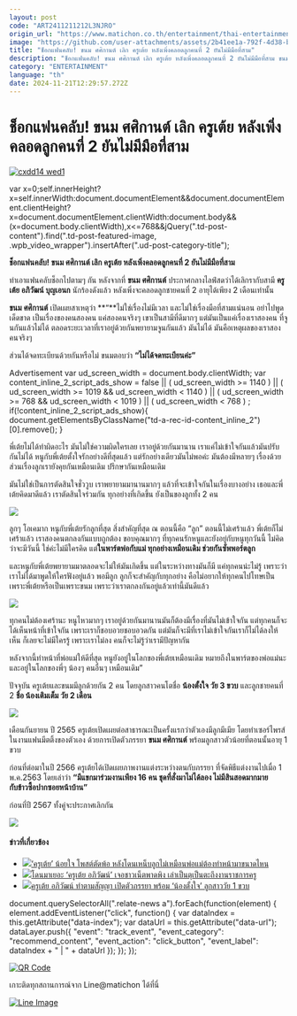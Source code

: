 ```yaml
---
layout: post
code: "ART2411211212L3NJRO"
origin_url: "https://www.matichon.co.th/entertainment/thai-entertainment/news_4912594"
image: "https://github.com/user-attachments/assets/2b41ee1a-792f-4d38-b8ea-32d9492ee4a1"
title: "ช็อกแฟนคลับ! ขนม ศศิกานต์ เลิก ครูเต้ย หลังเพิ่งคลอดลูกคนที่ 2 ยันไม่มีมือที่สาม"
description: "ช็อกแฟนคลับ! ขนม ศศิกานต์ เลิก ครูเต้ย หลังเพิ่งคลอดลูกคนที่ 2 ยันไม่มีมือที่สาม ขนมแฟนครูเต้ย ขนมเลิกครูเต้ย"
category: "ENTERTAINMENT"
language: "th"
date: 2024-11-21T12:29:57.272Z
---
```


# ช็อกแฟนคลับ! ขนม ศศิกานต์ เลิก ครูเต้ย หลังเพิ่งคลอดลูกคนที่ 2 ยันไม่มีมือที่สาม

[![](https://www.matichon.co.th/wp-content/uploads/2024/11/cxdd14-wed1.jpg "cxdd14 wed1")](https://www.matichon.co.th/wp-content/uploads/2024/11/cxdd14-wed1.jpg)

var x=0;self.innerHeight?x=self.innerWidth:document.documentElement&&document.documentElement.clientHeight?x=document.documentElement.clientWidth:document.body&&(x=document.body.clientWidth),x<=768&&jQuery(".td-post-content").find(".td-post-featured-image, .wpb\_video\_wrapper").insertAfter(".ud-post-category-title");

**ช็อกแฟนคลับ! ขนม ศศิกานต์ เลิก ครูเต้ย หลังเพิ่งคลอดลูกคนที่ 2 ยันไม่มีมือที่สาม** 

ทำเอาแฟนคลับช็อกไปตามๆ กัน หลังจากที่ **ขนม ศศิกานต์** ประกาศกลางไลฟ์สดว่าได้เลิกรากับสามี **ครูเต้ย อภิวัฒน์ บุญเอนก** นักร้องดังแล้ว หลังเพิ่งจะคลอดลูกชายคนที่ 2 อายุได้เพียง 2 เดือนเท่านั้น

**ขนม ศศิกานต์** เปิดเผยสาเหตุว่า **“**ไม่ใช่เรื่องไม่มีเวลา และไม่ใช่เรื่องมือที่สามแน่นอน อย่าไปพูดเด็ดขาด เป็นเรื่องของคนสองคน แค่สองคนจริงๆ เขาเป็นสามีที่ดีมากๆ แต่มันเป็นแค่เรื่องเราสองคน ที่จูนกันแล้วไม่ได้ ตลอดระยะเวลาที่เราอยู่ด้วยกันพยายามจูนกันแล้ว มันไม่ได้ มันคือเหตุผลของเราสองคนจริงๆ

ส่วนได้จดทะเบียนด้วยกันหรือไม่ ขนมตอบว่า **“ไม่ได้จดทะเบียนค่ะ”**

Advertisement var ud\_screen\_width = document.body.clientWidth; var content\_inline\_2\_script\_ads\_show = false || ( ud\_screen\_width >= 1140 ) || ( ud\_screen\_width >= 1019 && ud\_screen\_width < 1140 ) || ( ud\_screen\_width >= 768 && ud\_screen\_width < 1019 ) || ( ud\_screen\_width < 768 ) ; if(!content\_inline\_2\_script\_ads\_show){ document.getElementsByClassName("td-a-rec-id-content\_inline\_2")\[0\].remove(); }

พี่เต้ยไม่ได้ทำผิดอะไร มันไม่ใช่ความผิดใครเลย เราอยู่ด้วยกันมานาน เราแค่ไม่เข้าใจกันแล้วมันปรับกันไม่ได้ หนูกับพี่เต้ยตั้งใจรักอย่างดีที่สุดแล้ว แต่รักอย่างเดียวมันไม่พอค่ะ มันต้องมีหลายๆ เรื่องด้วย ส่วนเรื่องลูกเรายังคุยกันเหมือนเดิม ปรึกษากันเหมือนเดิม

มันไม่ใช่เป็นการตัดสินใจชั่ววูบ เราพยายามมานานมากๆ แล้วที่จะเข้าใจกันในเรื่องบางอย่าง เธอและพี่เต้ยคิดมาดีแล้ว เราตัดสินใจร่วมกัน ทุกอย่างที่เกิดขึ้น ยังเป็นของลูกทั้ง 2 คน

![](https://www.matichon.co.th/wp-content/uploads/2024/11/344274865_971249790681694_6183778231067612740_n.jpg)

ลูกๆ โอเคมาก หนูกับพี่เต้ยรักลูกที่สุด สิ่งสำคัญที่สุด ณ ตอนนี้คือ “ลูก” ตอนนี้ไม่เศร้าแล้ว พี่เต้ยก็ไม่เศร้าแล้ว เราสองคนตกลงกันแบบถูกต้อง ขอบคุณมากๆ ที่ทุกคนรักหนูและยังอยู่กับหนูทุกวันนี้ ไม่คิดว่าจะมีวันนี้ ใช่ค่ะไม่มีใครคิด แต่**ในพาร์ตพ่อกับแม่ ทุกอย่างเหมือนเดิม ช่วยกันซัพพอร์ตลูก**

และหนูกับพี่เต้ยพยายามมาตลอดจะไม่ให้มันเกิดขึ้น แต่ในระหว่างทางมันก็มี แค่ทุกคนน่ะไม่รู้ เพราะว่าเราไม่ได้มาพูดให้ใครฟังอยู่แล้ว พอมีลูก ลูกก็จะสำคัญกับทุกอย่าง คือไม่อยากให้ทุกคนไปโทษเป็นเพราะพี่เต้ยหรือเป็นเพราะขนม เพราะว่าเราตกลงกันอยู่แล้วเท่านี้มันดีแล้ว

![](https://www.matichon.co.th/wp-content/uploads/2024/11/785284245.jpg)

ทุกคนไม่ต้องเศร้านะ หนูไหวมากๆ เราอยู่ด้วยกันมานานมันก็ต้องมีเรื่องที่มันไม่เข้าใจกัน แต่ทุกคนก็จะได้เห็นหน้าที่เข้าใจกัน เพราะเราก็ชอบอวยชอบอวดกัน แต่มันก็จะมีที่เราไม่เข้าใจกันเราก็ไม่ได้ลงให้เห็น ก็เลยจะไม่มีใครรู้ เพราะเราไม่ลง คนก็จะไม่รู้ว่าเรามีปัญหากัน

หลังจากนี้ทำหน้าที่พ่อแม่ให้ดีที่สุด หนูยังอยู่ในโลกของพี่เต้ยเหมือนเดิม หมายถึงในพาร์ตของพ่อแม่นะ และอยู่ในโลกของพี่ๆ น้องๆ คนอื่นๆ เหมือนเดิม”

ปัจจุบัน ครูเต้ยและขนมมีลูกด้วยกัน 2 คน โดยลูกสาวคนโตชื่อ **น้องตั้งใจ วัย 3 ขวบ** และลูกชายคนที่ 2 **ชื่อ น้องเติมเต็ม วัย 2 เดือน**

![](https://www.matichon.co.th/wp-content/uploads/2024/11/414447743_3686073035051388_7409556923169663288_n.jpg)

เดือนกันยายน ปี 2565 ครูเต้ยเปิดเผยต่อสาธารณะเป็นครั้งแรกว่าตัวเองมีลูกมีเมีย โดยทำเซอร์ไพรส์ในงานแฟนมีตติ้งของตัวเอง ด้วยการเปิดตัวภรรยา **ขนม ศศิกานต์** พร้อมลูกสาวตัวน้อยที่ตอนนั้นอายุ 1 ขวบ

ก่อนที่ต่อมาในปี 2566 ครูเต้ยได้เปิดเผยภาพงานแต่งระหว่างตนกับภรรยา ที่จัดพิธีแต่งงานไปเมื่อ 1 พ.ค.2563 โดยเล่าว่า **“มีแขกมาร่วมงานเพียง 16 คน ชุดที่สั่งมาไม่ได้ลอง ไม่มีสินสอดมากมาย กับข้าวซื้อปากซอยหน้าบ้าน”**

ก่อนที่ปี 2567 ทั้งคู่จะประกาศเลิกกัน

![](https://www.matichon.co.th/wp-content/uploads/2024/11/344359107_626293535628753_4049770335123828257_n.jpg)

#### ข่าวที่เกี่ยวข้อง

*   [![](https://www.matichon.co.th/wp-content/uploads/2023/08/web300703956_2614897498653237_1221052099115513925_n.jpg)‘ครูเต้ย’ น้อยใจ โพสต์ตัดพ้อ หลังโดนเหน็บลูกไม่เหมือนพ่อแม่ต้องทำหน้ามาขนาดไหน](https://www.matichon.co.th/entertainment/news_4113613)
*   [![](https://www.matichon.co.th/wp-content/uploads/2023/06/web352534098_1700934167038569_678821244981336870_n.jpg)โดนมาเยอะ ‘ครูเต้ย อภิวัฒน์’ เจอชาวเน็ตพาดพิง เล่าเป็นตุเป็นตะถึงงานราชการครู](https://www.matichon.co.th/entertainment/news_4024683)
*   [![](https://www.matichon.co.th/wp-content/uploads/2022/09/ครูเต้ย-ภรรยาและลูก.jpg)ครูเต้ย อภิวัฒน์ ทำตามสัญญา เปิดตัวภรรยา พร้อม ‘น้องตั้งใจ’ ลูกสาววัย 1 ขวบ](https://www.matichon.co.th/entertainment/news_3565738)

document.querySelectorAll(".relate-news a").forEach(function(element) { element.addEventListener("click", function() { var dataIndex = this.getAttribute("data-index"); var dataUrl = this.getAttribute("data-url"); dataLayer.push({ "event": "track\_event", "event\_category": "recommend\_content", "event\_action": "click\_button", "event\_label": dataIndex + " | " + dataUrl }); }); });

[![QR Code](https://www.matichon.co.th/wp-content/uploads/2023/07/wob1371z.jpg)](https://lin.ee/ht0nDxX)

เกาะติดทุกสถานการณ์จาก Line@matichon ได้ที่นี่

[![Line Image](https://www.matichon.co.th/wp-content/uploads/2023/07/th.png)](https://lin.ee/ht0nDxX)